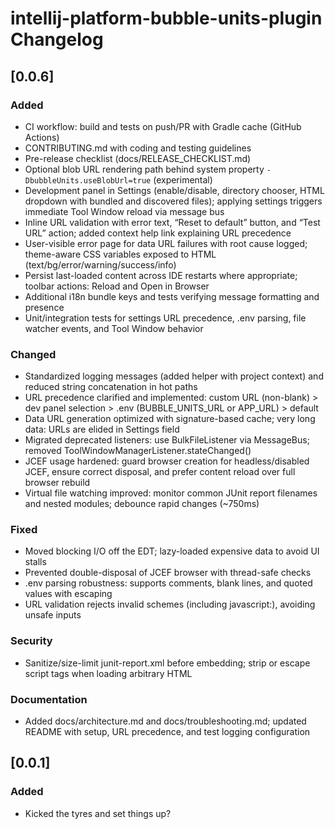 <!-- Keep a Changelog guide -> https://keepachangelog.com -->

# intellij-platform-bubble-units-plugin Changelog

## [0.0.6]
### Added
- CI workflow: build and tests on push/PR with Gradle cache (GitHub Actions)
- CONTRIBUTING.md with coding and testing guidelines
- Pre-release checklist (docs/RELEASE_CHECKLIST.md)
- Optional blob URL rendering path behind system property `-DbubbleUnits.useBlobUrl=true` (experimental)
- Development panel in Settings (enable/disable, directory chooser, HTML dropdown with bundled and discovered files); applying settings triggers immediate Tool Window reload via message bus
- Inline URL validation with error text, “Reset to default” button, and “Test URL” action; added context help link explaining URL precedence
- User-visible error page for data URL failures with root cause logged; theme-aware CSS variables exposed to HTML (text/bg/error/warning/success/info)
- Persist last-loaded content across IDE restarts where appropriate; toolbar actions: Reload and Open in Browser
- Additional i18n bundle keys and tests verifying message formatting and presence
- Unit/integration tests for settings URL precedence, .env parsing, file watcher events, and Tool Window behavior

### Changed
- Standardized logging messages (added helper with project context) and reduced string concatenation in hot paths
- URL precedence clarified and implemented: custom URL (non-blank) > dev panel selection > .env (BUBBLE_UNITS_URL or APP_URL) > default
- Data URL generation optimized with signature-based cache; very long data: URLs are elided in Settings field
- Migrated deprecated listeners: use BulkFileListener via MessageBus; removed ToolWindowManagerListener.stateChanged()
- JCEF usage hardened: guard browser creation for headless/disabled JCEF, ensure correct disposal, and prefer content reload over full browser rebuild
- Virtual file watching improved: monitor common JUnit report filenames and nested modules; debounce rapid changes (~750ms)

### Fixed
- Moved blocking I/O off the EDT; lazy-loaded expensive data to avoid UI stalls
- Prevented double-disposal of JCEF browser with thread-safe checks
- .env parsing robustness: supports comments, blank lines, and quoted values with escaping
- URL validation rejects invalid schemes (including javascript:), avoiding unsafe inputs

### Security
- Sanitize/size-limit junit-report.xml before embedding; strip or escape script tags when loading arbitrary HTML

### Documentation
- Added docs/architecture.md and docs/troubleshooting.md; updated README with setup, URL precedence, and test logging configuration

## [0.0.1]
### Added
- Kicked the tyres and set things up? 
